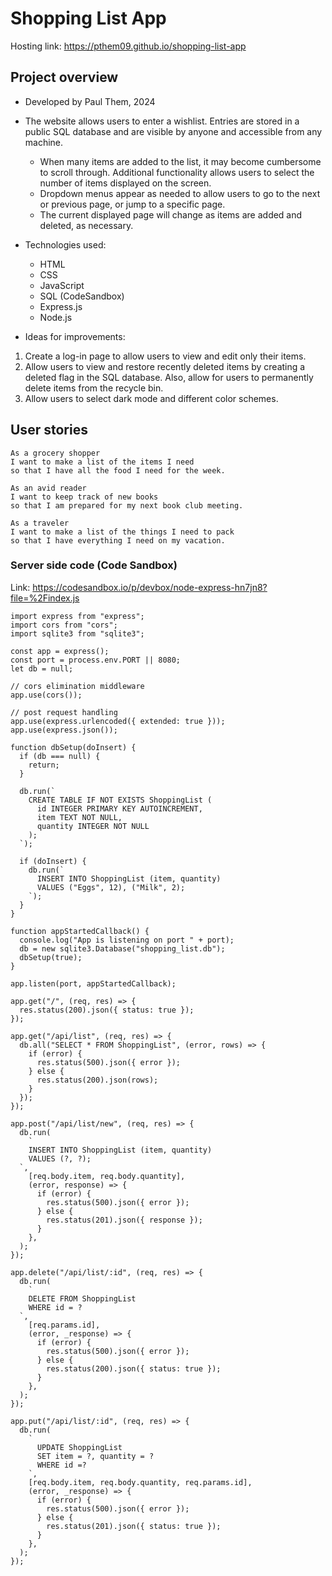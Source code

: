 # Shopping List App

Hosting link: https://pthem09.github.io/shopping-list-app

## Project overview

- Developed by Paul Them, 2024

- The website allows users to enter a wishlist. Entries are stored in a public SQL database and are visible by anyone and accessible from any machine.

  - When many items are added to the list, it may become cumbersome to scroll through. Additional functionality allows users to select the number of items displayed on the screen.
  - Dropdown menus appear as needed to allow users to go to the next or previous page, or jump to a specific page.
  - The current displayed page will change as items are added and deleted, as necessary.

- Technologies used:

    - HTML
    - CSS
    - JavaScript
    - SQL (CodeSandbox)
    - Express.js
    - Node.js
- Ideas for improvements:
 1. Create a log-in page to allow users to view and edit only their items.
 2. Allow users to view and restore recently deleted items by creating a deleted flag in the SQL database. Also, allow for users to permanently delete items from the recycle bin.
 3. Allow users to select dark mode and different color schemes.

## User stories

```
As a grocery shopper
I want to make a list of the items I need
so that I have all the food I need for the week.

As an avid reader 
I want to keep track of new books
so that I am prepared for my next book club meeting.

As a traveler
I want to make a list of the things I need to pack
so that I have everything I need on my vacation.
```

### Server side code (Code Sandbox)
Link: https://codesandbox.io/p/devbox/node-express-hn7jn8?file=%2Findex.js

```
import express from "express";
import cors from "cors";
import sqlite3 from "sqlite3";

const app = express();
const port = process.env.PORT || 8080;
let db = null;

// cors elimination middleware
app.use(cors());

// post request handling
app.use(express.urlencoded({ extended: true }));
app.use(express.json());

function dbSetup(doInsert) {
  if (db === null) {
    return;
  }

  db.run(`
    CREATE TABLE IF NOT EXISTS ShoppingList (
      id INTEGER PRIMARY KEY AUTOINCREMENT,
      item TEXT NOT NULL,
      quantity INTEGER NOT NULL
    );
  `);

  if (doInsert) {
    db.run(`
      INSERT INTO ShoppingList (item, quantity)
      VALUES ("Eggs", 12), ("Milk", 2);
    `);
  }
}

function appStartedCallback() {
  console.log("App is listening on port " + port);
  db = new sqlite3.Database("shopping_list.db");
  dbSetup(true);
}

app.listen(port, appStartedCallback);

app.get("/", (req, res) => {
  res.status(200).json({ status: true });
});

app.get("/api/list", (req, res) => {
  db.all("SELECT * FROM ShoppingList", (error, rows) => {
    if (error) {
      res.status(500).json({ error });
    } else {
      res.status(200).json(rows);
    }
  });
});

app.post("/api/list/new", (req, res) => {
  db.run(
    `
    INSERT INTO ShoppingList (item, quantity)
    VALUES (?, ?);
  `,
    [req.body.item, req.body.quantity],
    (error, response) => {
      if (error) {
        res.status(500).json({ error });
      } else {
        res.status(201).json({ response });
      }
    },
  );
});

app.delete("/api/list/:id", (req, res) => {
  db.run(
    `
    DELETE FROM ShoppingList
    WHERE id = ?
  `,
    [req.params.id],
    (error, _response) => {
      if (error) {
        res.status(500).json({ error });
      } else {
        res.status(200).json({ status: true });
      }
    },
  );
});

app.put("/api/list/:id", (req, res) => {
  db.run(
    `
      UPDATE ShoppingList
      SET item = ?, quantity = ?
      WHERE id =?
    `,
    [req.body.item, req.body.quantity, req.params.id],
    (error, _response) => {
      if (error) {
        res.status(500).json({ error });
      } else {
        res.status(201).json({ status: true });
      }
    },
  );
});
```